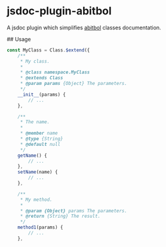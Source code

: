 # jsdoc-plugin-abitbol

A jsdoc plugin which simplifies [abitbol](https://github.com/wanadev/abitbol) classes documentation.

## Usage

```js
const MyClass = Class.$extend({
    /**
     * My class.
     *
     * @class namespace.MyClass
     * @extends Class
     * @param params {Object} The parameters.
     */
    __init__(params) {
        // ...
    },

    /**
     * The name.
     *
     * @member name
     * @type {String}
     * @default null
     */
    getName() {
        // ...
    },
    setName(name) {
        // ...
    },

    /**
     * My method.
     *
     * @param {Object} params The parameters.
     * @return {String} The result.
     */
    method1(params) {
        // ...
    },

```
